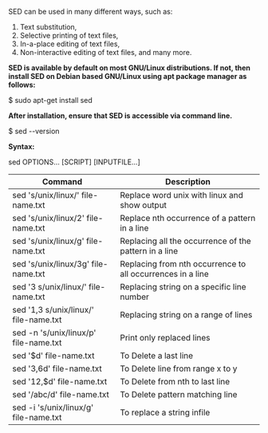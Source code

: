 SED can be used in many different ways, such as:

1. Text substitution,
2. Selective printing of text files,
3. In-a-place editing of text files,
4. Non-interactive editing of text files, and many more.

**SED is available by default on most GNU/Linux distributions. If not, then install SED on Debian based GNU/Linux using apt package manager as follows:**

$ sudo apt-get install sed 

**After installation, ensure that SED is accessible via command line.**

$ sed --version

**Syntax:**

sed OPTIONS... [SCRIPT] [INPUTFILE...] 

| Command                               | Description                                                |
|---------------------------------------|------------------------------------------------------------|
| sed 's/unix/linux/' file-name.txt     | Replace word unix with linux and show output               |
| sed 's/unix/linux/2' file-name.txt    | Replace nth occurrence of a pattern in a line              |
| sed 's/unix/linux/g' file-name.txt    | Replacing all the occurrence of the pattern in a line      |
| sed 's/unix/linux/3g' file-name.txt   | Replacing from nth occurrence to all occurrences in a line |
| sed '3 s/unix/linux/' file-name.txt   | Replacing string on a specific line number                 |
| sed '1,3 s/unix/linux/' file-name.txt | Replacing string on a range of lines                       |
| sed -n 's/unix/linux/p' file-name.txt | Print only replaced lines                                  |
| sed '$d' file-name.txt                | To Delete a last line                                      |
| sed '3,6d' file-name.txt              | To Delete line from range x to y                           |
| sed '12,$d' file-name.txt             | To Delete from nth to last line                            |
| sed '/abc/d' file-name.txt            | To Delete pattern matching line                            |
| sed -i 's/unix/linux/g' file-name.txt | To replace a string infile                                 |


